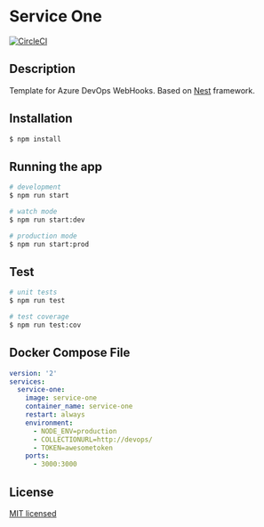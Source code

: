 # Service One
[![CircleCI](https://circleci.com/gh/grollmus/service-one.svg?style=svg)](https://circleci.com/gh/grollmus/service-one)

## Description

Template for Azure DevOps WebHooks. Based on [Nest](https://github.com/nestjs/nest) framework.

## Installation

```bash
$ npm install
```

## Running the app

```bash
# development
$ npm run start

# watch mode
$ npm run start:dev

# production mode
$ npm run start:prod
```

## Test

```bash
# unit tests
$ npm run test

# test coverage
$ npm run test:cov
```

## Docker Compose File

```yaml
version: '2'
services:
  service-one:
    image: service-one
    container_name: service-one
    restart: always
    environment:
      - NODE_ENV=production
      - COLLECTIONURL=http://devops/
      - TOKEN=awesometoken
    ports:
      - 3000:3000
```

## License

[MIT licensed](LICENSE)
